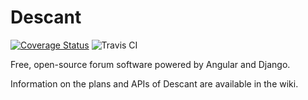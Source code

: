 # Descant
[![Coverage Status](https://coveralls.io/repos/Aurora0000/descant/badge.svg)](https://coveralls.io/r/Aurora0000/descant) ![Travis CI](https://travis-ci.org/Aurora0000/descant.svg?branch=backend)


Free, open-source forum software powered by Angular and Django.

Information on the plans and APIs of Descant are available in the wiki.
